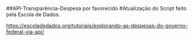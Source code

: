 ##API-Transparência-Despesa por favorecido
#Atualização do Script feito pela Escola de Dados.

https://escoladedados.org/tutoriais/explorando-as-despesas-do-governo-federal-via-api/
